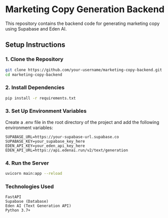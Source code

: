 # Marketing Copy Generation Backend

This repository contains the backend code for generating marketing copy using Supabase and Eden AI.

## Setup Instructions

### 1. Clone the Repository

```bash
git clone https://github.com/your-username/marketing-copy-backend.git
cd marketing-copy-backend
```

### 2. Install Dependencies

```bash
pip install -r requirements.txt
```

### 3. Set Up Environment Variables

Create a .env file in the root directory of the project and add the following environment variables:

```dotenv
SUPABASE_URL=https://your-supabase-url.supabase.co
SUPABASE_KEY=your_supabase_key_here
EDEN_API_KEY=your_eden_api_key_here
EDEN_API_URL=https://api.edenai.run/v2/text/generation
```

### 4. Run the Server

```bash
uvicorn main:app --reload
```

### Technologies Used

    FastAPI
    Supabase (Database)
    Eden AI (Text Generation API)
    Python 3.7+
    
